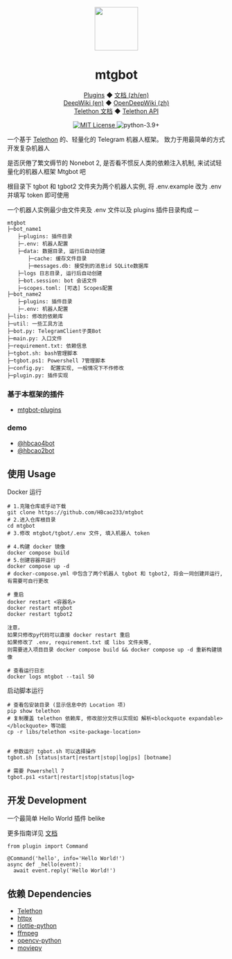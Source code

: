 <p align="center">
  <img src="https://avatars.githubusercontent.com/u/41500176?v=4&w=3840&q=75" alt="" width="100">
</p>
<div align="center">

# mtgbot

</div>
<p align="center">
  <a href="https://github.com/HBcao233/mtgbot-plugins">Plugins</a>
  ◆
  <a href="https://mtgbot.readthedocs.io">文档 (zh/en)</a>
  <br/>
  <a href="https://deepwiki.com/HBcao233/mtgbot">DeepWiki (en)</a>
  ◆
  <a href="https://opendeep.wiki/HBcao233/mtgbot">OpenDeepWiki (zh)</a>
  <br/>
  <a href="https://docs.telethon.dev">Telethon 文档</a>
  ◆
  <a href="https://tl.telethon.dev">Telethon API</a>
</p>
<p align="center">
  <a href="https://raw.githubusercontent.com/hbcao233/mtgbot/main/LICENSE">
    <img src="https://img.shields.io/github/license/hbcao233/mtgbot" alt="MIT License">
  </a>
  <img src="https://img.shields.io/badge/python-3.9+-blue?logo=python&logoColor=edb641" alt="python-3.9+">
</p>

一个基于 [Telethon](https://github.com/LonamiWebs/Telethon) 的、轻量化的 Telegram 机器人框架。 致力于用最简单的方式开发复杂机器人

是否厌倦了繁文缛节的 Nonebot 2, 是否看不惯反人类的依赖注入机制, 来试试轻量化的机器人框架 Mtgbot 吧

根目录下 tgbot 和 tgbot2 文件夹为两个机器人实例, 将 .env.example 改为 .env 并填写 token 即可使用

一个机器人实例最少由文件夹及 .env 文件以及 plugins 插件目录构成
&#x2500;
```
mtgbot
├─bot_name1
　　├─plugins: 插件目录
　　├─.env: 机器人配置
　　├─data: 数据目录, 运行后自动创建
　　　　├─cache: 缓存文件目录
　　　　├─messages.db: 接受到的消息id SQLite数据库
　　├─logs 日志目录, 运行后自动创建
　　├─bot.session: bot 会话文件
　　├─scopes.toml: [可选] Scopes配置
├─bot_name2
　　├─plugins: 插件目录
　　├─.env: 机器人配置
├─libs: 修改的依赖库
├─util: 一些工具方法
├─bot.py: TelegramClient子类Bot
├─main.py: 入口文件
├─requirement.txt: 依赖信息
├─tgbot.sh: bash管理脚本
├─tgbot.ps1: Powershell 7管理脚本
├─config.py:  配置实现, 一般情况下不作修改
├─plugin.py: 插件实现
```

### 基于本框架的插件 
* [mtgbot-plugins](https://github.com/HBcao233/mtgbot-plugins)

### demo
* [@hbcao4bot](https://t.me/hbcao4bot)
* [@hbcao2bot](https://t.me/hbcao2bot)

## 使用 Usage
Docker 运行
```
# 1.克隆仓库或手动下载
git clone https://github.com/HBcao233/mtgbot
# 2.进入仓库根目录
cd mtgbot
# 3.修改 mtgbot/tgbot/.env 文件, 填入机器人 token

# 4.构建 docker 镜像
docker compose build
# 5.创建容器并运行
docker compose up -d
# docker-compose.yml 中包含了两个机器人 tgbot 和 tgbot2, 将会一同创建并运行, 有需要可自行更改

# 重启
docker restart <容器名>
docker restart mtgbot
docker restart tgbot2

注意，
如果只修改py代码可以直接 docker restart 重启
如果修改了 .env, requirement.txt 或 libs 文件夹等, 
则需要进入项目目录 docker compose build && docker compose up -d 重新构建镜像

# 查看运行日志
docker logs mtgbot --tail 50
```

启动脚本运行
```
# 查看包安装目录 (显示信息中的 Location 项)
pip show telethon
# 复制覆盖 telethon 依赖库, 修改部分文件以实现如 解析<blockquote expandable></blockquote> 等功能
cp -r libs/telethon <site-package-location>


# 参数运行 tgbot.sh 可以选择操作
tgbot.sh [status|start|restart|stop|log|ps] [botname]

# 需要 Powershell 7 
tgbot.ps1 <start|restart|stop|status|log>
```

## 开发 Development
一个最简单 Hello World 插件 belike

更多指南详见 <a href="https://mtgbot.readthedocs.io">文档</a>
```
from plugin import Command

@Command('hello', info='Hello World!')
async def _hello(event):
  await event.reply('Hello World!')
```


## 依赖 Dependencies
* [Telethon](https://github.com/LonamiWebs/Telethon)
* [httpx](https://github.com/encode/httpx)
* [rlottie-python](https://github.com/laggykiller/rlottie-python)
* [ffmpeg](https://github.com/ffmpeg/ffmpeg)
* [opencv-python](https://github.com/opencv/opencv-python)
* [moviepy](https://github.com/Zulko/moviepy)